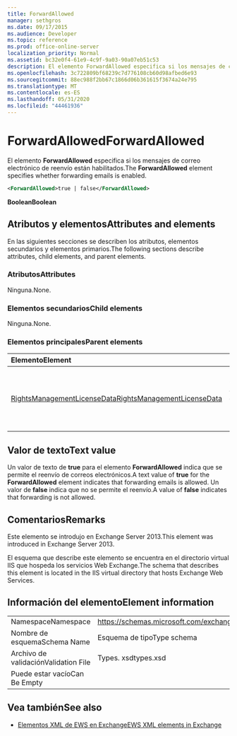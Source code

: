 ```yaml
---
title: ForwardAllowed
manager: sethgros
ms.date: 09/17/2015
ms.audience: Developer
ms.topic: reference
ms.prod: office-online-server
localization_priority: Normal
ms.assetid: bc32e0f4-61e9-4c9f-9a03-90a07eb51c53
description: El elemento ForwardAllowed especifica si los mensajes de correo electrónico de reenvío están habilitados.
ms.openlocfilehash: 3c722809bf68239c7d776108cb60d98afbed6e93
ms.sourcegitcommit: 88ec988f2bb67c1866d06b361615f3674a24e795
ms.translationtype: MT
ms.contentlocale: es-ES
ms.lasthandoff: 05/31/2020
ms.locfileid: "44461936"
---
```

# <a name="forwardallowed"></a><span data-ttu-id="571cf-103">ForwardAllowed</span><span class="sxs-lookup"><span data-stu-id="571cf-103">ForwardAllowed</span></span>

<span data-ttu-id="571cf-104">El elemento **ForwardAllowed** especifica si los mensajes de correo electrónico de reenvío están habilitados.</span><span class="sxs-lookup"><span data-stu-id="571cf-104">The **ForwardAllowed** element specifies whether forwarding emails is enabled.</span></span> 
  
```XML
<ForwardAllowed>true | false</ForwardAllowed>
```

 <span data-ttu-id="571cf-105">**Boolean**</span><span class="sxs-lookup"><span data-stu-id="571cf-105">**Boolean**</span></span>
## <a name="attributes-and-elements"></a><span data-ttu-id="571cf-106">Atributos y elementos</span><span class="sxs-lookup"><span data-stu-id="571cf-106">Attributes and elements</span></span>

<span data-ttu-id="571cf-107">En las siguientes secciones se describen los atributos, elementos secundarios y elementos primarios.</span><span class="sxs-lookup"><span data-stu-id="571cf-107">The following sections describe attributes, child elements, and parent elements.</span></span>
  
### <a name="attributes"></a><span data-ttu-id="571cf-108">Atributos</span><span class="sxs-lookup"><span data-stu-id="571cf-108">Attributes</span></span>

<span data-ttu-id="571cf-109">Ninguna.</span><span class="sxs-lookup"><span data-stu-id="571cf-109">None.</span></span>
  
### <a name="child-elements"></a><span data-ttu-id="571cf-110">Elementos secundarios</span><span class="sxs-lookup"><span data-stu-id="571cf-110">Child elements</span></span>

<span data-ttu-id="571cf-111">Ninguna.</span><span class="sxs-lookup"><span data-stu-id="571cf-111">None.</span></span>
  
### <a name="parent-elements"></a><span data-ttu-id="571cf-112">Elementos principales</span><span class="sxs-lookup"><span data-stu-id="571cf-112">Parent elements</span></span>

|<span data-ttu-id="571cf-113">**Elemento**</span><span class="sxs-lookup"><span data-stu-id="571cf-113">**Element**</span></span>|<span data-ttu-id="571cf-114">**Descripción**</span><span class="sxs-lookup"><span data-stu-id="571cf-114">**Description**</span></span>|
|:-----|:-----|
|[<span data-ttu-id="571cf-115">RightsManagementLicenseData</span><span class="sxs-lookup"><span data-stu-id="571cf-115">RightsManagementLicenseData</span></span>](rightsmanagementlicensedata.md) <br/> |<span data-ttu-id="571cf-116">Especifica información sobre la licencia de administración de derechos.</span><span class="sxs-lookup"><span data-stu-id="571cf-116">Specifies information about the rights management license.</span></span>  <br/> |
   
## <a name="text-value"></a><span data-ttu-id="571cf-117">Valor de texto</span><span class="sxs-lookup"><span data-stu-id="571cf-117">Text value</span></span>

<span data-ttu-id="571cf-118">Un valor de texto de **true** para el elemento **ForwardAllowed** indica que se permite el reenvío de correos electrónicos.</span><span class="sxs-lookup"><span data-stu-id="571cf-118">A text value of **true** for the **ForwardAllowed** element indicates that forwarding emails is allowed.</span></span> <span data-ttu-id="571cf-119">Un valor de **false** indica que no se permite el reenvío.</span><span class="sxs-lookup"><span data-stu-id="571cf-119">A value of **false** indicates that forwarding is not allowed.</span></span> 
  
## <a name="remarks"></a><span data-ttu-id="571cf-120">Comentarios</span><span class="sxs-lookup"><span data-stu-id="571cf-120">Remarks</span></span>

<span data-ttu-id="571cf-121">Este elemento se introdujo en Exchange Server 2013.</span><span class="sxs-lookup"><span data-stu-id="571cf-121">This element was introduced in Exchange Server 2013.</span></span>
  
<span data-ttu-id="571cf-122">El esquema que describe este elemento se encuentra en el directorio virtual IIS que hospeda los servicios Web Exchange.</span><span class="sxs-lookup"><span data-stu-id="571cf-122">The schema that describes this element is located in the IIS virtual directory that hosts Exchange Web Services.</span></span>
  
## <a name="element-information"></a><span data-ttu-id="571cf-123">Información del elemento</span><span class="sxs-lookup"><span data-stu-id="571cf-123">Element information</span></span>

|||
|:-----|:-----|
|<span data-ttu-id="571cf-124">Namespace</span><span class="sxs-lookup"><span data-stu-id="571cf-124">Namespace</span></span>  <br/> |https://schemas.microsoft.com/exchange/services/2006/types  <br/> |
|<span data-ttu-id="571cf-125">Nombre de esquema</span><span class="sxs-lookup"><span data-stu-id="571cf-125">Schema Name</span></span>  <br/> |<span data-ttu-id="571cf-126">Esquema de tipo</span><span class="sxs-lookup"><span data-stu-id="571cf-126">Type schema</span></span>  <br/> |
|<span data-ttu-id="571cf-127">Archivo de validación</span><span class="sxs-lookup"><span data-stu-id="571cf-127">Validation File</span></span>  <br/> |<span data-ttu-id="571cf-128">Types. xsd</span><span class="sxs-lookup"><span data-stu-id="571cf-128">types.xsd</span></span>  <br/> |
|<span data-ttu-id="571cf-129">Puede estar vacío</span><span class="sxs-lookup"><span data-stu-id="571cf-129">Can Be Empty</span></span>  <br/> ||
   
## <a name="see-also"></a><span data-ttu-id="571cf-130">Vea también</span><span class="sxs-lookup"><span data-stu-id="571cf-130">See also</span></span>



- [<span data-ttu-id="571cf-131">Elementos XML de EWS en Exchange</span><span class="sxs-lookup"><span data-stu-id="571cf-131">EWS XML elements in Exchange</span></span>](ews-xml-elements-in-exchange.md)

